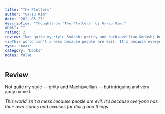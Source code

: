 ```yaml
---
title: "The Plotters"
author: "Un-su Kim"
date: "2021-05-27"
description: "Thoughts on 'The Plotters' by Un-su Kim."
shelf: ""
rating: 2
review: "Not quite my style &mdash; gritty and Machiavellian &mdash; but intriguing and very aptly named.<br/><br/>
<i>This world isn't a mess because people are evil. It's because everyone has their own stories and excuses for doing bad things.</i>"
type: "book"
category: "books"
notes: false
---
```


## Review

Not quite my style &mdash; gritty and Machiavellian &mdash; but intriguing and very aptly named.

_This world isn't a mess because people are evil. It's because everyone has their own stories and excuses for doing bad things._
